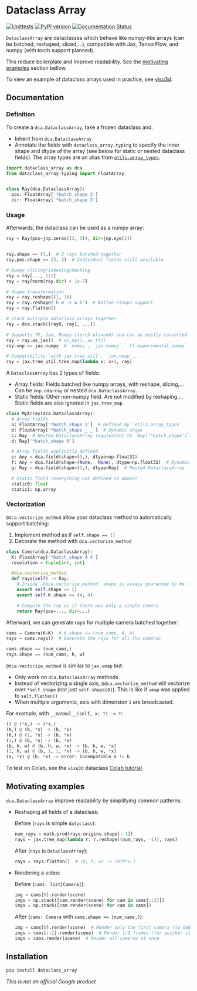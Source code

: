 # Dataclass Array

[![Unittests](https://github.com/google-research/dataclass_array/actions/workflows/pytest_and_autopublish.yml/badge.svg)](https://github.com/google-research/dataclass_array/actions/workflows/pytest_and_autopublish.yml)
[![PyPI version](https://badge.fury.io/py/dataclass_array.svg)](https://badge.fury.io/py/dataclass_array)
[![Documentation Status](https://readthedocs.org/projects/dataclass-array/badge/?version=latest)](https://dataclass-array.readthedocs.io/en/latest/?badge=latest)


`DataclassArray` are dataclasses which behave like numpy-like arrays (can be
batched, reshaped, sliced,...), compatible with Jax, TensorFlow, and numpy (with
torch support planned).

This reduce boilerplate and improve readability. See the
[motivating examples](#motivating-examples) section bellow.

To view an example of dataclass arrays used in practice, see
[visu3d](https://github.com/google-research/visu3d).

## Documentation

### Definition

To create a `dca.DataclassArray`, take a frozen dataclass and:

*   Inherit from `dca.DataclassArray`
*   Annotate the fields with `dataclass_array.typing` to specify the inner shape
    and dtype of the array (see below for static or nested dataclass fields).
    The array types are an alias from
    [`etils.array_types`](https://github.com/google/etils/blob/main/etils/array_types/README.md).

```python
import dataclass_array as dca
from dataclass_array.typing import FloatArray


class Ray(dca.DataclassArray):
  pos: FloatArray['*batch_shape 3']
  dir: FloatArray['*batch_shape 3']
```

### Usage

Afterwards, the dataclass can be used as a numpy array:

```python
ray = Ray(pos=jnp.zeros((3, 3)), dir=jnp.eye(3))


ray.shape == (3,)  # 3 rays batched together
ray.pos.shape == (3, 3)  # Individual fields still available

# Numpy slicing/indexing/masking
ray = ray[..., 1:2]
ray = ray[norm(ray.dir) > 1e-7]

# Shape transformation
ray = ray.reshape((1, 3))
ray = ray.reshape('h w -> w h')  # Native einops support
ray = ray.flatten()

# Stack multiple dataclass arrays together
ray = dca.stack([ray0, ray1, ...])

# Supports TF, Jax, Numpy (torch planned) and can be easily converted
ray = ray.as_jax()  # as_np(), as_tf()
ray.xnp == jax.numpy  # `numpy`, `jax.numpy`, `tf.experimental.numpy`

# Compatibility `with jax.tree_util`, `jax.vmap`,..
ray = jax.tree_util.tree_map(lambda x: x+1, ray)
```

A `DataclassArray` has 2 types of fields:

*   Array fields: Fields batched like numpy arrays, with reshape, slicing,...
    Can be `xnp.ndarray` or nested `dca.DataclassArray`.
*   Static fields: Other non-numpy field. Are not modified by reshaping,...
    Static fields are also ignored in `jax.tree_map`.

```python
class MyArray(dca.DataclassArray):
  # Array fields
  a: FloatArray['*batch_shape 3']  # Defined by `etils.array_types`
  b: FloatArray['*batch_shape _ _']  # Dynamic shape
  c: Ray  # Nested DataclassArray (equivalent to `Ray['*batch_shape']`)
  d: Ray['*batch_shape 6']

  # Array fields explicitly defined
  e: Any = dca.field(shape=(3,), dtype=np.float32)
  f: Any = dca.field(shape=(None,  None), dtype=np.float32)  # Dynamic shape
  g: Ray = dca.field(shape=(3,), dtype=Ray)  # Nested DataclassArray

  # Static field (everything not defined as above)
  static0: float
  static1: np.array
```

### Vectorization

`@dca.vectorize_method` allow your dataclass method to automatically support
batching:

1.  Implement method as if `self.shape == ()`
2.  Decorate the method with `dca.vectorize_method`

```python
class Camera(dca.DataclassArray):
  K: FloatArray['*batch_shape 4 4']
  resolution = tuple[int, int]

  @dca.vectorize_method
  def rays(self) -> Ray:
    # Inside `@dca.vectorize_method` shape is always guarantee to be `()`
    assert self.shape == ()
    assert self.K.shape == (4, 4)

    # Compute the ray as if there was only a single camera
    return Ray(pos=..., dir=...)
```

Afterward, we can generate rays for multiple camera batched together:

```python
cams = Camera(K=K)  # K.shape == (num_cams, 4, 4)
rays = cams.rays()  # Generate the rays for all the cameras

cams.shape == (num_cams,)
rays.shape == (num_cams, h, w)
```

`@dca.vectorize_method` is similar to `jax.vmap` but:

*   Only work on `dca.DataclassArray` methods
*   Instead of vectorizing a single axis, `@dca.vectorize_method` will vectorize
    over `*self.shape` (not just `self.shape[0]`). This is like if `vmap` was
    applied to `self.flatten()`
*   When multiple arguments, axis with dimension `1` are broadcasted.

For example, with `__matmul__(self, x: T) -> T`:

```python
() @ (*x,) -> (*x,)
(b,) @ (b, *x) -> (b, *x)
(b,) @ (1, *x) -> (b, *x)
(1,) @ (b, *x) -> (b, *x)
(b, h, w) @ (b, h, w, *x) -> (b, h, w, *x)
(1, h, w) @ (b, 1, 1, *x) -> (b, h, w, *x)
(a, *x) @ (b, *x) -> Error: Incompatible a != b
```

To test on Colab, see the `visu3d` dataclass
[Colab tutorial](https://colab.research.google.com/github/google-research/visu3d/blob/main/docs/dataclass.ipynb).

## Motivating examples

`dca.DataclassArray` improve readability by simplifying common patterns:

*   Reshaping all fields of a dataclass:

    Before (`rays` is simple `dataclass`):

    ```python
    num_rays = math.prod(rays.origins.shape[:-1])
    rays = jax.tree_map(lambda r: r.reshape((num_rays, -1)), rays)
    ```

    After (`rays` is `DataclassArray`):

    ```python
    rays = rays.flatten()  # (b, h, w) -> (b*h*w,)
    ```

*   Rendering a video:

    Before (`cams: list[Camera]`):

    ```python
    img = cams[0].render(scene)
    imgs = np.stack([cam.render(scene) for cam in cams[::2]])
    imgs = np.stack([cam.render(scene) for cam in cams])
    ```

    After (`cams: Camera` with `cams.shape == (num_cams,)`):

    ```python
    img = cams[0].render(scene)  # Render only the first camera (to debug)
    imgs = cams[::2].render(scene)  # Render 1/2 frames (for quicker iteration)
    imgs = cams.render(scene)  # Render all cameras at once
    ```

## Installation

```sh
pip install dataclass_array
```

*This is not an official Google product*
